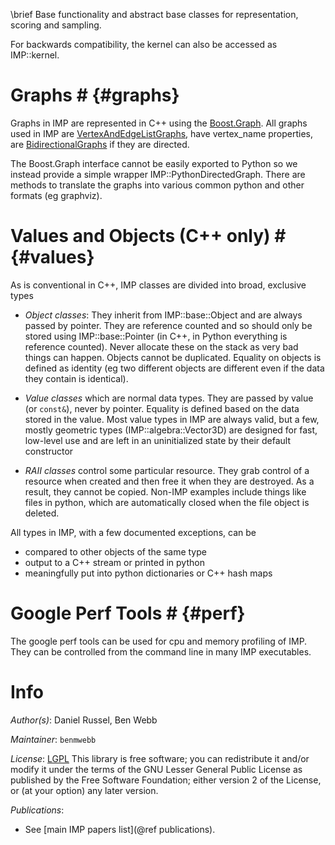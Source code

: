 \brief Base functionality and abstract base classes for representation, scoring and sampling.

For backwards compatibility, the kernel can also be accessed as IMP::kernel.

# Graphs # {#graphs}

Graphs in IMP are represented in C++ using the
[Boost.Graph](http://www.boost.org/doc/libs/release/libs/graph). All
graphs used in IMP are
[VertexAndEdgeListGraphs](http://www.boost.org/doc/libs/1_43_0/libs/graph/doc/VertexAndEdgeListGraph.html),
have vertex_name properties, are
[BidirectionalGraphs](http://www.boost.org/doc/libs/1_43_0/libs/graph/doc/BidirectionalGraph.html)
if they are directed.

The Boost.Graph interface cannot be easily exported to Python so we instead provide a simple wrapper IMP::PythonDirectedGraph. There are methods to translate the graphs into various common python and other formats (eg graphviz).


# Values and Objects (C++ only) # {#values}

As is conventional in C++, IMP classes are divided into broad, exclusive types
- *Object classes*: They inherit from IMP::base::Object and are always passed by pointer. They are reference counted and so should only be stored using IMP::base::Pointer (in C++, in Python everything is reference counted). Never allocate these on the stack as very bad things can happen. Objects cannot be duplicated. Equality on objects is defined as identity (eg two different objects are different even if the data they contain is identical).

- *Value classes* which are normal data types. They are passed by value (or `const&`), never by pointer. Equality is defined based on the data stored in the value. Most value types in IMP are always valid, but a few, mostly geometric types (IMP::algebra::Vector3D) are designed for fast, low-level use and are left in an uninitialized state by their default constructor

- *RAII classes* control some particular resource. They grab control of a resource when created and then free it when they are destroyed. As a result, they cannot be copied. Non-IMP examples include things like files in python, which are automatically closed when the file object is deleted.

All types in IMP, with a few documented exceptions, can be
- compared to other objects of the same type
- output to a C++ stream or printed in python
- meaningfully put into python dictionaries or C++ hash maps

# Google Perf Tools # {#perf}

The google perf tools can be used for cpu and memory profiling of IMP. They can
be controlled from the command line in many IMP executables.

# Info

_Author(s)_: Daniel Russel, Ben Webb

_Maintainer_: `benmwebb`

_License_: [LGPL](http://www.gnu.org/licenses/old-licenses/lgpl-2.1.html)
This library is free software; you can redistribute it and/or
modify it under the terms of the GNU Lesser General Public
License as published by the Free Software Foundation; either
version 2 of the License, or (at your option) any later version.

_Publications_:
 - See [main IMP papers list](@ref publications).
